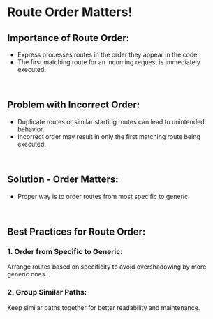 # Route Order Matters!

## Importance of Route Order:

- Express processes routes in the order they appear in the code.
- The first matching route for an incoming request is immediately executed.

<br/>

## Problem with Incorrect Order:

- Duplicate routes or similar starting routes can lead to unintended behavior.
- Incorrect order may result in only the first matching route being executed.

<br/>

## Solution - Order Matters:

- Proper way is to order routes from most specific to generic.

<br/>

## Best Practices for Route Order:

### 1. Order from Specific to Generic:
Arrange routes based on specificity to avoid overshadowing by more generic ones.

### 2. Group Similar Paths:
Keep similar paths together for better readability and maintenance.
